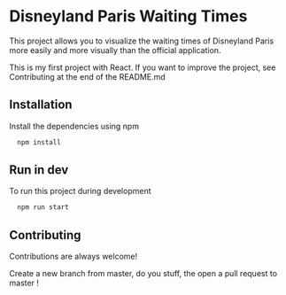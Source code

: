 
# Disneyland Paris Waiting Times

This project allows you to visualize the waiting times of Disneyland Paris more easily and more visually than the official application.



This is my first project with React. If you want to improve the project, see Contributing at the end of the README.md
## Installation

Install the dependencies using npm

```bash
  npm install
```

## Run in dev

To run this project during development

```bash
  npm run start
```
## Contributing

Contributions are always welcome!

Create a new branch from master, do you stuff, the open a pull request to master !
